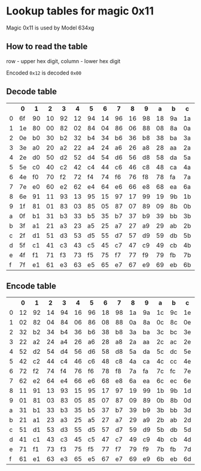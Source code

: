 # Lookup tables for magic 0x11

Magic 0x11 is used by Model 634xg

## How to read the table

row - upper hex digit, column - lower hex digit

Encoded `0x12` is decoded `0x00`

## Decode table

<table>
<tr><th></th>
<th>0</th><th>1</th><th>2</th><th>3</th><th>4</th><th>5</th><th>6</th><th>7</th><th>8</th><th>9</th><th>a</th><th>b</th><th>c</th><th>d</th><th>e</th><th>f</th></tr>
<tr><td>0</td><td>6f</td><td>90</td><td>10</td><td>92</td><td>12</td><td>94</td><td>14</td><td>96</td><td>16</td><td>98</td><td>18</td><td>9a</td><td>1a</td><td>9c</td><td>1c</td><td>9e</td></tr>
<tr><td>1</td><td>1e</td><td>80</td><td>00</td><td>82</td><td>02</td><td>84</td><td>04</td><td>86</td><td>06</td><td>88</td><td>08</td><td>8a</td><td>0a</td><td>8c</td><td>0c</td><td>8e</td></tr>
<tr><td>2</td><td>0e</td><td>b0</td><td>30</td><td>b2</td><td>32</td><td>b4</td><td>34</td><td>b6</td><td>36</td><td>b8</td><td>38</td><td>ba</td><td>3a</td><td>bc</td><td>3c</td><td>be</td></tr>
<tr><td>3</td><td>3e</td><td>a0</td><td>20</td><td>a2</td><td>22</td><td>a4</td><td>24</td><td>a6</td><td>26</td><td>a8</td><td>28</td><td>aa</td><td>2a</td><td>ac</td><td>2c</td><td>ae</td></tr>
<tr><td>4</td><td>2e</td><td>d0</td><td>50</td><td>d2</td><td>52</td><td>d4</td><td>54</td><td>d6</td><td>56</td><td>d8</td><td>58</td><td>da</td><td>5a</td><td>dc</td><td>5c</td><td>de</td></tr>
<tr><td>5</td><td>5e</td><td>c0</td><td>40</td><td>c2</td><td>42</td><td>c4</td><td>44</td><td>c6</td><td>46</td><td>c8</td><td>48</td><td>ca</td><td>4a</td><td>cc</td><td>4c</td><td>ce</td></tr>
<tr><td>6</td><td>4e</td><td>f0</td><td>70</td><td>f2</td><td>72</td><td>f4</td><td>74</td><td>f6</td><td>76</td><td>f8</td><td>78</td><td>fa</td><td>7a</td><td>fc</td><td>7c</td><td>fe</td></tr>
<tr><td>7</td><td>7e</td><td>e0</td><td>60</td><td>e2</td><td>62</td><td>e4</td><td>64</td><td>e6</td><td>66</td><td>e8</td><td>68</td><td>ea</td><td>6a</td><td>ec</td><td>6c</td><td>ee</td></tr>
<tr><td>8</td><td>6e</td><td>91</td><td>11</td><td>93</td><td>13</td><td>95</td><td>15</td><td>97</td><td>17</td><td>99</td><td>19</td><td>9b</td><td>1b</td><td>9d</td><td>1d</td><td>9f</td></tr>
<tr><td>9</td><td>1f</td><td>81</td><td>01</td><td>83</td><td>03</td><td>85</td><td>05</td><td>87</td><td>07</td><td>89</td><td>09</td><td>8b</td><td>0b</td><td>8d</td><td>0d</td><td>8f</td></tr>
<tr><td>a</td><td>0f</td><td>b1</td><td>31</td><td>b3</td><td>33</td><td>b5</td><td>35</td><td>b7</td><td>37</td><td>b9</td><td>39</td><td>bb</td><td>3b</td><td>bd</td><td>3d</td><td>bf</td></tr>
<tr><td>b</td><td>3f</td><td>a1</td><td>21</td><td>a3</td><td>23</td><td>a5</td><td>25</td><td>a7</td><td>27</td><td>a9</td><td>29</td><td>ab</td><td>2b</td><td>ad</td><td>2d</td><td>af</td></tr>
<tr><td>c</td><td>2f</td><td>d1</td><td>51</td><td>d3</td><td>53</td><td>d5</td><td>55</td><td>d7</td><td>57</td><td>d9</td><td>59</td><td>db</td><td>5b</td><td>dd</td><td>5d</td><td>df</td></tr>
<tr><td>d</td><td>5f</td><td>c1</td><td>41</td><td>c3</td><td>43</td><td>c5</td><td>45</td><td>c7</td><td>47</td><td>c9</td><td>49</td><td>cb</td><td>4b</td><td>cd</td><td>4d</td><td>cf</td></tr>
<tr><td>e</td><td>4f</td><td>f1</td><td>71</td><td>f3</td><td>73</td><td>f5</td><td>75</td><td>f7</td><td>77</td><td>f9</td><td>79</td><td>fb</td><td>7b</td><td>fd</td><td>7d</td><td>ff</td></tr>
<tr><td>f</td><td>7f</td><td>e1</td><td>61</td><td>e3</td><td>63</td><td>e5</td><td>65</td><td>e7</td><td>67</td><td>e9</td><td>69</td><td>eb</td><td>6b</td><td>ed</td><td>6d</td><td>ef</td></tr>
</table>

## Encode table

<table>
<tr><th></th>
<th>0</th><th>1</th><th>2</th><th>3</th><th>4</th><th>5</th><th>6</th><th>7</th><th>8</th><th>9</th><th>a</th><th>b</th><th>c</th><th>d</th><th>e</th><th>f</th></tr>
<tr><td>0</td><td>12</td><td>92</td><td>14</td><td>94</td><td>16</td><td>96</td><td>18</td><td>98</td><td>1a</td><td>9a</td><td>1c</td><td>9c</td><td>1e</td><td>9e</td><td>20</td><td>a0</td></tr>
<tr><td>1</td><td>02</td><td>82</td><td>04</td><td>84</td><td>06</td><td>86</td><td>08</td><td>88</td><td>0a</td><td>8a</td><td>0c</td><td>8c</td><td>0e</td><td>8e</td><td>10</td><td>90</td></tr>
<tr><td>2</td><td>32</td><td>b2</td><td>34</td><td>b4</td><td>36</td><td>b6</td><td>38</td><td>b8</td><td>3a</td><td>ba</td><td>3c</td><td>bc</td><td>3e</td><td>be</td><td>40</td><td>c0</td></tr>
<tr><td>3</td><td>22</td><td>a2</td><td>24</td><td>a4</td><td>26</td><td>a6</td><td>28</td><td>a8</td><td>2a</td><td>aa</td><td>2c</td><td>ac</td><td>2e</td><td>ae</td><td>30</td><td>b0</td></tr>
<tr><td>4</td><td>52</td><td>d2</td><td>54</td><td>d4</td><td>56</td><td>d6</td><td>58</td><td>d8</td><td>5a</td><td>da</td><td>5c</td><td>dc</td><td>5e</td><td>de</td><td>60</td><td>e0</td></tr>
<tr><td>5</td><td>42</td><td>c2</td><td>44</td><td>c4</td><td>46</td><td>c6</td><td>48</td><td>c8</td><td>4a</td><td>ca</td><td>4c</td><td>cc</td><td>4e</td><td>ce</td><td>50</td><td>d0</td></tr>
<tr><td>6</td><td>72</td><td>f2</td><td>74</td><td>f4</td><td>76</td><td>f6</td><td>78</td><td>f8</td><td>7a</td><td>fa</td><td>7c</td><td>fc</td><td>7e</td><td>fe</td><td>80</td><td>00</td></tr>
<tr><td>7</td><td>62</td><td>e2</td><td>64</td><td>e4</td><td>66</td><td>e6</td><td>68</td><td>e8</td><td>6a</td><td>ea</td><td>6c</td><td>ec</td><td>6e</td><td>ee</td><td>70</td><td>f0</td></tr>
<tr><td>8</td><td>11</td><td>91</td><td>13</td><td>93</td><td>15</td><td>95</td><td>17</td><td>97</td><td>19</td><td>99</td><td>1b</td><td>9b</td><td>1d</td><td>9d</td><td>1f</td><td>9f</td></tr>
<tr><td>9</td><td>01</td><td>81</td><td>03</td><td>83</td><td>05</td><td>85</td><td>07</td><td>87</td><td>09</td><td>89</td><td>0b</td><td>8b</td><td>0d</td><td>8d</td><td>0f</td><td>8f</td></tr>
<tr><td>a</td><td>31</td><td>b1</td><td>33</td><td>b3</td><td>35</td><td>b5</td><td>37</td><td>b7</td><td>39</td><td>b9</td><td>3b</td><td>bb</td><td>3d</td><td>bd</td><td>3f</td><td>bf</td></tr>
<tr><td>b</td><td>21</td><td>a1</td><td>23</td><td>a3</td><td>25</td><td>a5</td><td>27</td><td>a7</td><td>29</td><td>a9</td><td>2b</td><td>ab</td><td>2d</td><td>ad</td><td>2f</td><td>af</td></tr>
<tr><td>c</td><td>51</td><td>d1</td><td>53</td><td>d3</td><td>55</td><td>d5</td><td>57</td><td>d7</td><td>59</td><td>d9</td><td>5b</td><td>db</td><td>5d</td><td>dd</td><td>5f</td><td>df</td></tr>
<tr><td>d</td><td>41</td><td>c1</td><td>43</td><td>c3</td><td>45</td><td>c5</td><td>47</td><td>c7</td><td>49</td><td>c9</td><td>4b</td><td>cb</td><td>4d</td><td>cd</td><td>4f</td><td>cf</td></tr>
<tr><td>e</td><td>71</td><td>f1</td><td>73</td><td>f3</td><td>75</td><td>f5</td><td>77</td><td>f7</td><td>79</td><td>f9</td><td>7b</td><td>fb</td><td>7d</td><td>fd</td><td>7f</td><td>ff</td></tr>
<tr><td>f</td><td>61</td><td>e1</td><td>63</td><td>e3</td><td>65</td><td>e5</td><td>67</td><td>e7</td><td>69</td><td>e9</td><td>6b</td><td>eb</td><td>6d</td><td>ed</td><td>6f</td><td>ef</td></tr>
</table>
